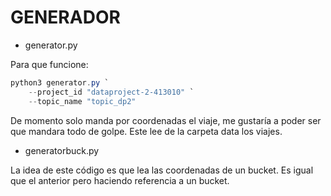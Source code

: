 # GENERADOR

- generator.py

Para que funcione:

```powershell
python3 generator.py `
    --project_id "dataproject-2-413010" `
    --topic_name "topic_dp2"
```

De momento solo manda por coordenadas el viaje, me gustaría a poder ser que mandara todo de golpe. Este lee de la carpeta data los viajes.

- generatorbuck.py

La idea de este código es que lea las coordenadas de un bucket. Es igual que el anterior pero haciendo referencia a un bucket.
